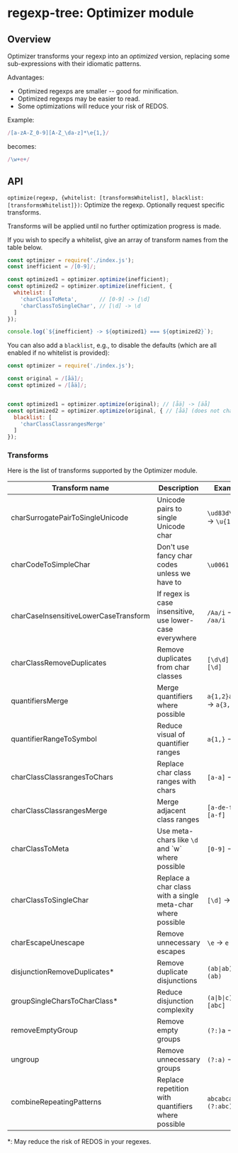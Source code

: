 # regexp-tree: Optimizer module

## Overview

Optimizer transforms your regexp into an _optimized_ version, replacing some sub-expressions with their idiomatic patterns.

Advantages:
- Optimized regexps are smaller -- good for minification.
- Optimized regexps may be easier to read.
- Some optimizations will reduce your risk of REDOS.

Example:

```js
/[a-zA-Z_0-9][A-Z_\da-z]*\e{1,}/
```

becomes:

```js
/\w+e+/
```

## API

`optimize(regexp, {whitelist: [transformsWhitelist], blacklist: [transformsWhitelist]})`: Optimize the regexp. Optionally request specific transforms.

Transforms will be applied until no further optimization progress is made.

If you wish to specify a whitelist, give an array of transform names from the table below.

```js
const optimizer = require('./index.js');
const inefficient = /[0-9]/;

const optimized1 = optimizer.optimize(inefficient);
const optimized2 = optimizer.optimize(inefficient, {
  whitelist: [
    'charClassToMeta',       // [0-9] -> [\d]
    'charClassToSingleChar', // [\d] -> \d
  ]
});

console.log(`${inefficient} -> ${optimized1} === ${optimized2}`);
```

You can also add a `blacklist`, e.g., to disable the defaults (which are all enabled if no whitelist is provided):

```js
const optimizer = require('./index.js');

const original = /[åä]/;
const optimized = /[åä]/;


const optimized1 = optimizer.optimize(original); // [åä] -> [äå]
const optimized2 = optimizer.optimize(original, { // [åä] (does not change)
  blacklist: [
    'charClassClassrangesMerge'
  ]
});
```

### Transforms

Here is the list of transforms supported by the Optimizer module.

|  Transform name                                       | Description                                                    | Example                       |
|-------------------------------------------------------|----------------------------------------------------------------|-------------------------------|
| charSurrogatePairToSingleUnicode                      | Unicode pairs to single Unicode char                           | `\ud83d\ud380` -> `\u{1f680}` |
| charCodeToSimpleChar                                  | Don't use fancy char codes unless we have to                   | `\u0061` -> `a`               |
| charCaseInsensitiveLowerCaseTransform                 | If regex is case insensitive, use lower-case everywhere        |  `/Aa/i` -> `/aa/i`           |
| charClassRemoveDuplicates                             | Remove duplicates from char classes                            |  `[\d\d]` -> `[\d]`           |
| quantifiersMerge                                      | Merge quantifiers where possible                               |  `a{1,2}a{2,3}` -> `a{3,5}`   |
| quantifierRangeToSymbol                               | Reduce visual of quantifier ranges                             |  `a{1,}` -> `a+`              |
| charClassClassrangesToChars                           | Replace char class ranges with chars                           |  `[a-a]` -> `[a]`             |
| charClassClassrangesMerge                             | Merge adjacent class ranges                                    |  `[a-de-f]` -> `[a-f]`        |
| charClassToMeta                                       | Use meta-chars like `\d` and \`w` where possible               |  `[0-9]` -> `[\d]`            |
| charClassToSingleChar                                 | Replace a char class with a single meta-char where possible    |  `[\d]` -> `\d`               |
| charEscapeUnescape                                    | Remove unnecessary escapes                                     |  `\e` -> `e`                  |
| disjunctionRemoveDuplicates\*                         | Remove duplicate disjunctions                                  |  `(ab\|ab)` -> `(ab)`         |
| groupSingleCharsToCharClass\*                         | Reduce disjunction complexity                                  |  `(a\|b\|c)` -> `[abc]`       |
| removeEmptyGroup                                      | Remove empty groups                                            |  `(?:)a` -> `a`               |
| ungroup                                               | Remove unnecessary groups                                      |  `(?:a)` -> `a`               |
| combineRepeatingPatterns                              | Replace repetition with quantifiers where possible             |  `abcabcabc` -> `(?:abc){3}`  |

\*: May reduce the risk of REDOS in your regexes.
